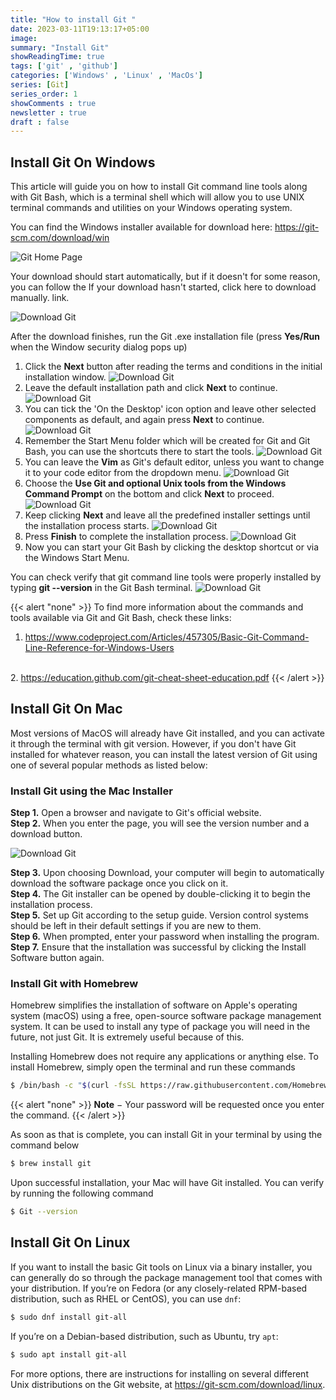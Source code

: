 ```yaml
---
title: "How to install Git "
date: 2023-03-11T19:13:17+05:00
image:
summary: "Install Git"
showReadingTime: true
tags: ['git' , 'github']
categories: ['Windows' , 'Linux' , 'MacOs']
series: [Git]
series_order: 1
showComments : true
newsletter : true
draft : false
---
```


## Install Git On Windows

This article will guide you on how to install Git command line tools along with Git Bash, which is a terminal shell which will allow you to use UNIX terminal commands and utilities on your Windows operating system.

You can find the Windows installer available for download here: https://git-scm.com/download/win

![Git Home Page](git-win-000.png)


Your download should start automatically, but if it doesn't for some reason, you can follow the If your download hasn't started, click here to download manually. link.

![Download Git](git-win-001.png)

After the download finishes, run the Git .exe installation file (press **Yes/Run** when the Window security dialog pops up)

1) Click the **Next** button after reading the terms and conditions in the initial installation window.
![Download Git](git-win-010.png)
1) Leave the default installation path and click **Next** to continue.
![Download Git](git-win-020.png)
1) You can tick the 'On the Desktop' icon option and leave other selected components as default, and again press **Next** to continue.
![Download Git](git-win-030.png)
1) Remember the Start Menu folder which will be created for Git and Git Bash, you can use the shortcuts there to start the tools.
![Download Git](git-win-040.png)
1) You can leave the **Vim** as Git's default editor, unless you want to change it to your code editor from the dropdown menu.
![Download Git](git-win-050.png)
1) Choose the **Use Git and optional Unix tools from the Windows Command Prompt** on the bottom and click **Next** to proceed.
![Download Git](git-win-060.png)
1) Keep clicking **Next** and leave all the predefined installer settings until the installation process starts.
![Download Git](git-win-070.png)
1) Press **Finish** to complete the installation process.
![Download Git](git-win-080.png)
1) Now you can start your Git Bash by clicking the desktop shortcut or via the Windows Start Menu.

You can check verify that git command line tools were properly installed by typing **git --version** in the Git Bash terminal.
![Download Git](git-win-090.png)



{{< alert "none" >}}
To find more information about the commands and tools available via Git and Git Bash, check these links:
1. <a href="https://www.codeproject.com/Articles/457305/Basic-Git-Command-Line-Reference-for-Windows-Users">https://www.codeproject.com/Articles/457305/Basic-Git-Command-Line-Reference-for-Windows-Users</a>
<br>
2. <a href="https://education.github.com/git-cheat-sheet-education.pdf">https://education.github.com/git-cheat-sheet-education.pdf</a>
{{< /alert >}}


## Install Git On Mac 

Most versions of MacOS will already have Git installed, and you can activate it through the terminal with git version. However, if you don't have Git installed for whatever reason, you can install the latest version of Git using one of several popular methods as listed below:


### Install Git using the Mac Installer

**Step 1.** Open a browser and navigate to Git's official website. <br>
**Step 2.** When you enter the page, you will see the version number and a download button.

![Download Git](git-mac-000.jpg)

**Step 3.** Upon choosing Download, your computer will begin to automatically download the software package once you click on it. <br>
**Step 4.** The Git installer can be opened by double-clicking it to begin the installation process. <br>
**Step 5.** Set up Git according to the setup guide. Version control systems should be left in their default settings if you are new to them. <br>
**Step 6.** When prompted, enter your password when installing the program. <br>
**Step 7.** Ensure that the installation was successful by clicking the Install Software button again. <br>

### Install Git with Homebrew

Homebrew simplifies the installation of software on Apple's operating system (macOS) using a free, open-source software package management system. It can be used to install any type of package you will need in the future, not just Git. It is extremely useful because of this.

Installing Homebrew does not require any applications or anything else. To install Homebrew, simply open the terminal and run these commands

``` bash
$ /bin/bash -c "$(curl -fsSL https://raw.githubusercontent.com/Homebrew/install/HEAD/install.sh"
```

{{< alert "none" >}}
**Note** − Your password will be requested once you enter the command.
{{< /alert >}}

As soon as that is complete, you can install Git in your terminal by using the command below
``` bash
$ brew install git
```

Upon successful installation, your Mac will have Git installed. You can verify by running the following command
``` bash
$ Git --version
``` 

## Install Git On Linux

If you want to install the basic Git tools on Linux via a binary installer, you can generally do so through the package management tool that comes with your distribution. If you’re on Fedora (or any closely-related RPM-based distribution, such as RHEL or CentOS), you can use `dnf`:
``` bash
$ sudo dnf install git-all
```

If you’re on a Debian-based distribution, such as Ubuntu, try `apt`:
``` bash
$ sudo apt install git-all
``` 
For more options, there are instructions for installing on several different Unix distributions on the Git website, at https://git-scm.com/download/linux.
